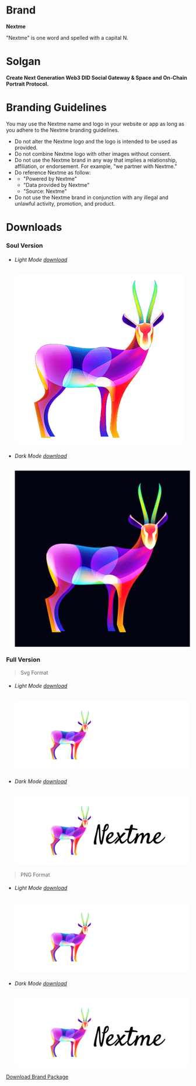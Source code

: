 # Brand

<strong>Nextme</strong>

<p>"Nextme" is one word and spelled with a capital N.</p>

# Solgan

<strong>Create Next Generation Web3 DID Social Gateway & Space and On-Chain Portrait Protocol.</strong>

# Branding Guidelines

<p>You may use the Nextme name and logo in your website or app as long as you adhere to the Nextme branding guidelines.</p>

<ul class='pb-8'>
  <li>Do not alter the Nextme logo and the logo is intended to be used as provided.</li>
  <li>Do not combine Nextme logo with other images without consent.</li>
  <li>Do not use the Nextme brand in any way that implies a relationship, affiliation, or endorsement. For example, "we partner with Nextme."</li>
  <li>Do reference Nextme as follow:</li>
  <li>
    <ul class='list-disc'>
      <li>"Powered by Nextme"</li>
      <li>"Data provided by Nextme"</li>
      <li>"Source: Nextme"</li>
    </ul>
  </li>
  <li>Do not use the Nextme brand in conjunction with any illegal and unlawful activity, promotion, and product.</li>
</ul>

# Downloads

### Soul Version

<ul class='flex pt-2'>
  <li>
    <h6 class='pb-4'>Light Mode
      <a class='ml-1' href='assets/images/logo/logo.png' download='Nextme Logo_Light'>download</a>
    </h6>
    <img class='rounded-md' src='assets/images/logo/logo.png' />
  </li>
  <li>
    <h6 class='pb-4'>Dark Mode
     <a class='ml-1' href='assets/images/logo/logo_dark.png' download='Nextme Logo_Dark'>download</a>
    </h6>
    <img class='rounded-md' src='assets/images/logo/logo_dark.png' />
  </li>
</ul>

### Full Version

> Svg Format

<ul class='flex pt-2'>
  <li>
    <h6 class='pb-4'>Light Mode
      <a class='ml-1' href='assets/images/logo/logo_pro.svg' download='Nextme Logo_Pro_Light'>download</a>
    </h6>
    <img class='rounded-md bg-black' src='assets/images/logo/logo_pro.svg' />
  </li>
  <li>
    <h6 class='pb-4'>Dark Mode
      <a class='ml-1' href='assets/images/logo/logo_pro_dark.svg' download='Nextme Logo_Pro_Dark'>download</a>
    </h6>
    <img class='rounded-md' src='assets/images/logo/logo_pro_dark.svg' />
  </li>
</ul>

> PNG Format

<ul class='flex pt-2'>
  <li>
    <h6 class='pb-4'>Light Mode
      <a class='ml-1' href='assets/images/logo/logo_pro.png' download='Nextme Logo_Pro_Light'>download</a>
    </h6>
    <img class='rounded-md bg-black' src='assets/images/logo/logo_pro.png' />
  </li>
  <li>
    <h6 class='pb-4'>Dark Mode
      <a class='ml-1' href='assets/images/logo/logo_pro_dark.png' download='Nextme Logo_Pro_Dark'>download</a>
    </h6>
    <img class='rounded-md' src='assets/images/logo/logo_pro_dark.png' />
  </li>
</ul>

<footer class='pt-20 text-center'>
<a class='bg-black p-4 px-8 rounded-3xl' href='assets/images/logo.zip' download='Nextme Logo'>Download Brand Package</a>
</footer>
